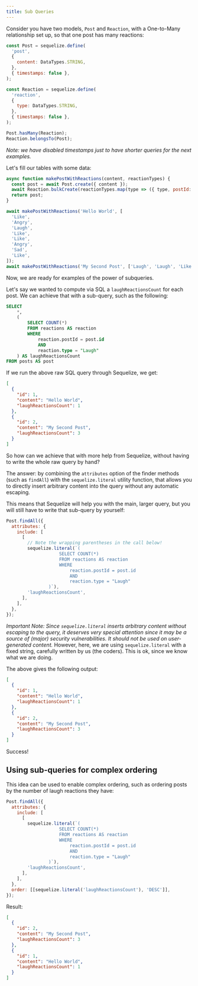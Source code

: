 ```yaml
---
title: Sub Queries
---
```


Consider you have two models, `Post` and `Reaction`, with a One-to-Many relationship set up, so that one post has many reactions:

```js
const Post = sequelize.define(
  'post',
  {
    content: DataTypes.STRING,
  },
  { timestamps: false },
);

const Reaction = sequelize.define(
  'reaction',
  {
    type: DataTypes.STRING,
  },
  { timestamps: false },
);

Post.hasMany(Reaction);
Reaction.belongsTo(Post);
```

_Note: we have disabled timestamps just to have shorter queries for the next examples._

Let's fill our tables with some data:

```js
async function makePostWithReactions(content, reactionTypes) {
  const post = await Post.create({ content });
  await Reaction.bulkCreate(reactionTypes.map(type => ({ type, postId: post.id })));
  return post;
}

await makePostWithReactions('Hello World', [
  'Like',
  'Angry',
  'Laugh',
  'Like',
  'Like',
  'Angry',
  'Sad',
  'Like',
]);
await makePostWithReactions('My Second Post', ['Laugh', 'Laugh', 'Like', 'Laugh']);
```

Now, we are ready for examples of the power of subqueries.

Let's say we wanted to compute via SQL a `laughReactionsCount` for each post. We can achieve that with a sub-query, such as the following:

```sql
SELECT
    *,
    (
        SELECT COUNT(*)
        FROM reactions AS reaction
        WHERE
            reaction.postId = post.id
            AND
            reaction.type = "Laugh"
    ) AS laughReactionsCount
FROM posts AS post
```

If we run the above raw SQL query through Sequelize, we get:

```json
[
  {
    "id": 1,
    "content": "Hello World",
    "laughReactionsCount": 1
  },
  {
    "id": 2,
    "content": "My Second Post",
    "laughReactionsCount": 3
  }
]
```

So how can we achieve that with more help from Sequelize, without having to write the whole raw query by hand?

The answer: by combining the `attributes` option of the finder methods (such as `findAll`) with the `sequelize.literal` utility function, that allows you to directly insert arbitrary content into the query without any automatic escaping.

This means that Sequelize will help you with the main, larger query, but you will still have to write that sub-query by yourself:

```js
Post.findAll({
  attributes: {
    include: [
      [
        // Note the wrapping parentheses in the call below!
        sequelize.literal(`(
                    SELECT COUNT(*)
                    FROM reactions AS reaction
                    WHERE
                        reaction.postId = post.id
                        AND
                        reaction.type = "Laugh"
                )`),
        'laughReactionsCount',
      ],
    ],
  },
});
```

_Important Note: Since `sequelize.literal` inserts arbitrary content without escaping to the query, it deserves very special attention since it may be a source of (major) security vulnerabilities. It should not be used on user-generated content._ However, here, we are using `sequelize.literal` with a fixed string, carefully written by us (the coders). This is ok, since we know what we are doing.

The above gives the following output:

```json
[
  {
    "id": 1,
    "content": "Hello World",
    "laughReactionsCount": 1
  },
  {
    "id": 2,
    "content": "My Second Post",
    "laughReactionsCount": 3
  }
]
```

Success!

## Using sub-queries for complex ordering

This idea can be used to enable complex ordering, such as ordering posts by the number of laugh reactions they have:

```js
Post.findAll({
  attributes: {
    include: [
      [
        sequelize.literal(`(
                    SELECT COUNT(*)
                    FROM reactions AS reaction
                    WHERE
                        reaction.postId = post.id
                        AND
                        reaction.type = "Laugh"
                )`),
        'laughReactionsCount',
      ],
    ],
  },
  order: [[sequelize.literal('laughReactionsCount'), 'DESC']],
});
```

Result:

```json
[
  {
    "id": 2,
    "content": "My Second Post",
    "laughReactionsCount": 3
  },
  {
    "id": 1,
    "content": "Hello World",
    "laughReactionsCount": 1
  }
]
```
